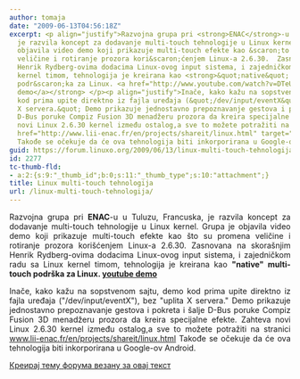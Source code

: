 ```yaml
---
author: tomaja
date: "2009-06-13T04:56:18Z"
excerpt: <p align="justify">Razvojna grupa pri <strong>ENAC</strong>-u u Tuluzu, Francuska,
  je razvila koncept za dodavanje multi-touch tehnologije u Linux kernel. Grupa je
  objavila video demo koji prikazuje multi-touch efekte kao &scaron;to su promena
  veličine i rotiranje prozora kori&scaron;ćenjem Linux-a 2.6.30.  Zasnovana na skora&scaron;njim
  Henrik Rydberg-ovima dodacima Linux-ovog input sistema, i zajedničkom radu sa Linux
  kernel timom, tehnologija je kreirana kao <strong>&quot;native&quot; multi-touch
  podr&scaron;ka za Linux. <a href="http://www.youtube.com/watch?v=DTeUbx_nnM4" target="_blank">youtube
  demo</a></strong> </p><p align="justify">Inače, kako kažu na sopstvenom sajtu, demo
  kod prima upite direktno iz fajla uređaja (&quot;/dev/input/eventX&quot;), bez &quot;uplita
  X servera.&quot; Demo prikazuje jednostavno prepoznavanje gestova i pokreta i &scaron;alje
  D-Bus poruke Compiz Fusion 3D menadžeru prozora da kreira specijalne efekte. Zahteva
  novi Linux 2.6.30 kernel između ostalog,a sve to možete potražiti na stranici <a
  href="http://www.lii-enac.fr/en/projects/shareit/linux.html" target="_blank">www.lii-enac.fr/en/projects/shareit/linux.html</a>
  Takođe se očekuje da će ova tehnologija biti inkorporirana u Google-ov Android.</p>
guid: https://forum.linuxo.org/2009/06/13/linux-multi-touch-tehnologija/
id: 2277
tc-thumb-fld:
- a:2:{s:9:"_thumb_id";b:0;s:11:"_thumb_type";s:10:"attachment";}
title: Linux multi-touch tehnologija
url: /linux-multi-touch-tehnologija/
---
```

<p align="justify">
  Razvojna grupa pri <strong>ENAC</strong>-u u Tuluzu, Francuska, je razvila koncept za dodavanje multi-touch tehnologije u Linux kernel. Grupa je objavila video demo koji prikazuje multi-touch efekte kao &scaron;to su promena veličine i rotiranje prozora kori&scaron;ćenjem Linux-a 2.6.30. Zasnovana na skora&scaron;njim Henrik Rydberg-ovima dodacima Linux-ovog input sistema, i zajedničkom radu sa Linux kernel timom, tehnologija je kreirana kao <strong>"native" multi-touch podr&scaron;ka za Linux. <a href="http://www.youtube.com/watch?v=DTeUbx_nnM4" target="_blank">youtube demo</a></strong>
</p>

<p align="justify">
  Inače, kako kažu na sopstvenom sajtu, demo kod prima upite direktno iz fajla uređaja ("/dev/input/eventX"), bez "uplita X servera." Demo prikazuje jednostavno prepoznavanje gestova i pokreta i &scaron;alje D-Bus poruke Compiz Fusion 3D menadžeru prozora da kreira specijalne efekte. Zahteva novi Linux 2.6.30 kernel između ostalog,a sve to možete potražiti na stranici <a href="http://www.lii-enac.fr/en/projects/shareit/linux.html" target="_blank">www.lii-enac.fr/en/projects/shareit/linux.html</a> Takođe se očekuje da će ova tehnologija biti inkorporirana u Google-ov Android.
</p>

<!--break-->

[Креирај тему форума везану за овај текст](https://linuxo.org/nova-tema-na-forumu/?se_pid=2277)